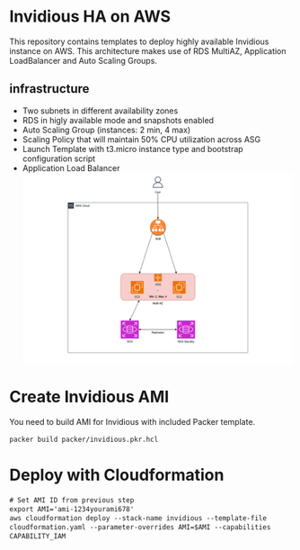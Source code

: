 # Invidious HA on AWS
This repository contains templates to deploy highly available Invidious instance on AWS. This architecture makes use of RDS MultiAZ, Application LoadBalancer and Auto Scaling Groups.

## infrastructure
- Two subnets in different availability zones
- RDS in higly available mode and snapshots enabled
- Auto Scaling Group (instances: 2 min, 4 max)
- Scaling Policy that will maintain 50% CPU utilization across ASG
- Launch Template with t3.micro instance type and bootstrap configuration script
- Application Load Balancer
![infrastructure  diagram](/images/infrastructure.png "Infrastructure diagram")


# Create Invidious AMI
You need to build AMI for Invidious with included Packer template.
```
packer build packer/invidious.pkr.hcl
```

# Deploy with Cloudformation
```
# Set AMI ID from previous step
export AMI='ami-1234yourami678'
aws cloudformation deploy --stack-name invidious --template-file cloudformation.yaml --parameter-overrides AMI=$AMI --capabilities CAPABILITY_IAM
```
